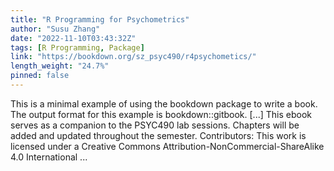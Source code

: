 ```yaml
---
title: "R Programming for Psychometrics"
author: "Susu Zhang"
date: "2022-11-10T03:43:32Z"
tags: [R Programming, Package]
link: "https://bookdown.org/sz_psyc490/r4psychometics/"
length_weight: "24.7%"
pinned: false
---
```


This is a minimal example of using the bookdown package to write a book. The output format for this example is bookdown::gitbook. [...] This ebook serves as a companion to the PSYC490 lab sessions. Chapters will be added and updated throughout the semester. Contributors: This work is licensed under a Creative Commons Attribution-NonCommercial-ShareAlike 4.0 International ...
